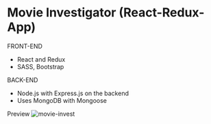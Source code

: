 # Movie Investigator (React-Redux-App)

FRONT-END
- React and Redux
- SASS, Bootstrap

BACK-END
- Node.js with Express.js on the backend
- Uses MongoDB with Mongoose


Preview
![movie-invest](https://cloud.githubusercontent.com/assets/10094893/23712387/c094d87c-03f0-11e7-8db1-4cbf91f02b50.png)
